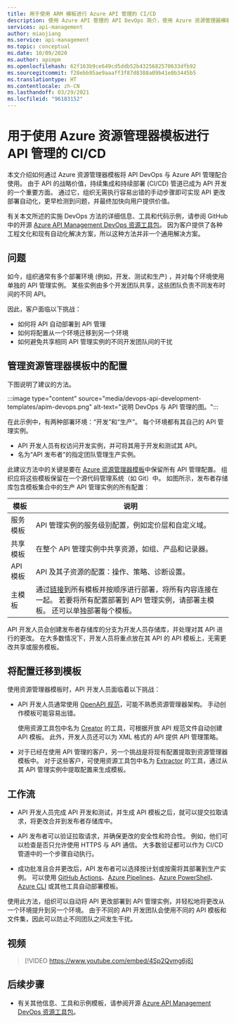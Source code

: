 ```yaml
---
title: 用于使用 ARM 模板进行 Azure API 管理的 CI/CD
description: 使用 Azure API 管理的 API DevOps 简介，使用 Azure 资源管理器模板在 CI/CD 管道中管理 API 部署
services: api-management
author: miaojiang
ms.service: api-management
ms.topic: conceptual
ms.date: 10/09/2020
ms.author: apimpm
ms.openlocfilehash: 62f163b9ce649cd5ddb52b4325682570633dfb92
ms.sourcegitcommit: f28ebb95ae9aaaff3f87d8388a09b41e0b3445b5
ms.translationtype: HT
ms.contentlocale: zh-CN
ms.lasthandoff: 03/29/2021
ms.locfileid: "96183152"
---
```

# <a name="cicd-for-api-management-using-azure-resource-manager-templates"></a>用于使用 Azure 资源管理器模板进行 API 管理的 CI/CD

本文介绍如何通过 Azure 资源管理器模板将 API DevOps 与 Azure API 管理配合使用。 由于 API 的战略价值，持续集成和持续部署 (CI/CD) 管道已成为 API 开发的一个重要方面。 通过它，组织无需执行容易出错的手动步骤即可实现 API 更改部署自动化，更早检测到问题，并最终加快向用户提供价值。 

有关本文所述的实施 DevOps 方法的详细信息、工具和代码示例，请参阅 GitHub 中的开源 [Azure API Management DevOps 资源工具包](https://github.com/Azure/azure-api-management-devops-resource-kit)。 因为客户提供了各种工程文化和现有自动化解决方案，所以这种方法并非一个通用解决方案。

## <a name="the-problem"></a>问题

如今，组织通常有多个部署环境 (例如，开发、测试和生产) ，并对每个环境使用单独的 API 管理实例。 某些实例由多个开发团队共享，这些团队负责不同发布时间的不同 API。

因此，客户面临以下挑战：

* 如何将 API 自动部署到 API 管理
* 如何将配置从一个环境迁移到另一个环境
* 如何避免共享相同 API 管理实例的不同开发团队间的干扰

## <a name="manage-configurations-in-resource-manager-templates"></a>管理资源管理器模板中的配置

下图说明了建议的方法。 

:::image type="content" source="media/devops-api-development-templates/apim-devops.png" alt-text="说明 DevOps 与 API 管理的图。":::

在此示例中，有两种部署环境：“开发”和“生产”。 每个环境都有其自己的 API 管理实例。 

* API 开发人员有权访问开发实例，并可将其用于开发和测试其 API。 
* 名为“API 发布者”的指定团队管理生产实例。

此建议方法中的关键是要在 [Azure 资源管理器模板](../azure-resource-manager/templates/template-syntax.md)中保留所有 API 管理配置。 组织应将这些模板保留在一个源代码管理系统（如 Git）中。 如图所示，发布者存储库包含模板集合中的生产 API 管理实例的所有配置：

|模板  |说明  |
|---------|---------|
|服务模板     | API 管理实例的服务级别配置，例如定价层和自定义域。         |
|共享模板     |  在整个 API 管理实例中共享资源，如组、产品和记录器。    |
|API 模板     |  API 及其子资源的配置：操作、策略、诊断设置。        |
|主模板     |   通过[链接](../azure-resource-manager/templates/linked-templates.md)到所有模板并按顺序进行部署，将所有内容连接在一起。 若要将所有配置部署到 API 管理实例，请部署主模板。 还可以单独部署每个模板。       |

API 开发人员会创建发布者存储库的分支为开发人员存储库，并处理对其 API 进行的更改。 在大多数情况下，开发人员将重点放在其 API 的 API 模板上，无需更改共享或服务模板。

## <a name="migrate-configurations-to-templates"></a>将配置迁移到模板
使用资源管理器模板时，API 开发人员面临着以下挑战：

* API 开发人员通常使用 [OpenAPI 规范](https://github.com/OAI/OpenAPI-Specification)，可能不熟悉资源管理器架构。 手动创作模板可能容易出错。 

   使用资源工具包中名为 [Creator](https://github.com/Azure/azure-api-management-devops-resource-kit/blob/master/src/APIM_ARMTemplate/README.md#Creator) 的工具，可根据开放 API 规范文件自动创建 API 模板。 此外，开发人员还可以为 XML 格式的 API 提供 API 管理策略。 

* 对于已经在使用 API 管理的客户，另一个挑战是将现有配置提取到资源管理器模板中。 对于这些客户，可使用资源工具包中名为 [Extractor](https://github.com/Azure/azure-api-management-devops-resource-kit/blob/master/src/APIM_ARMTemplate/README.md#extractor) 的工具，通过从其 API 管理实例中提取配置来生成模板。  

## <a name="workflow"></a>工作流

* API 开发人员完成 API 开发和测试，并生成 API 模板之后，就可以提交拉取请求，将更改合并到发布者存储库中。 

* API 发布者可以验证拉取请求，并确保更改的安全性和符合性。 例如，他们可以检查是否只允许使用 HTTPS 与 API 通信。 大多数验证都可以作为 CI/CD 管道中的一个步骤自动执行。

* 成功批准且合并更改后，API 发布者可以选择按计划或按需将其部署到生产实例。 可以使用 [GitHub Actions](https://github.com/Azure/apimanagement-devops-samples)、[Azure Pipelines](/azure/devops/pipelines)、[Azure PowerShell](../azure-resource-manager/templates/deploy-powershell.md)、[Azure CLI](../azure-resource-manager/templates/deploy-cli.md) 或其他工具自动部署模板。


使用此方法，组织可以自动将 API 更改部署到 API 管理实例，并轻松地将更改从一个环境提升到另一个环境。 由于不同的 API 开发团队会使用不同的 API 模板和文件集，因此可以防止不同团队之间发生干扰。

## <a name="video"></a>视频

> [!VIDEO https://www.youtube.com/embed/4Sp2Qvmg6j8]

## <a name="next-steps"></a>后续步骤

- 有关其他信息、工具和示例模板，请参阅开源 [Azure API Management DevOps 资源工具包](https://github.com/Azure/azure-api-management-devops-resource-kit)。